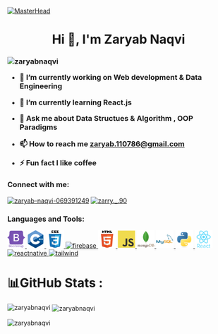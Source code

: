 [![MasterHead](https://pamiralpha.com/wp-content/uploads/2019/10/website.gif)](https://github.com/zaryabnaqvi)
<h1 align="center">Hi 👋, I'm Zaryab Naqvi</h1>
<h3 align="center>A passionate Computer Science Student from Pakistan</h3>


<img align="right" alt="Coding" width="400" src="https://cdn.dribbble.com/users/1162077/screenshots/3848914/programmer.gif">
<p align="left"> <img src="https://komarev.com/ghpvc/?username=zaryabnaqvi&label=Profile%20views&color=0e75b6&style=flat" alt="zaryabnaqvi" /> </p>


- 🔭 I’m currently working on **Web development & Data Engineering**

- 🌱 I’m currently learning **React.js**

- 💬 Ask me about **Data Structues & Algorithm , OOP Paradigms**

- 📫 How to reach me **zaryab.110786@gmail.com**

- ⚡ Fun fact **I like coffee**

<h3 align="left">Connect with me:</h3>
<p align="left">
<a href="https://www.linkedin.com/in/zaryab-naqvi-069391249/" target="blank"><img align="center" src="https://raw.githubusercontent.com/rahuldkjain/github-profile-readme-generator/master/src/images/icons/Social/linked-in-alt.svg" alt="zaryab-naqvi-069391249" height="30" width="40" /></a>
<a href="https://www.instagram.com/zarry._.90/" target="blank"><img align="center" src="https://raw.githubusercontent.com/rahuldkjain/github-profile-readme-generator/master/src/images/icons/Social/instagram.svg" alt="zarry._.90" height="30" width="40" /></a>
</p>

<h3 align="left">Languages and Tools:</h3>
<p align="left"> <a href="https://getbootstrap.com" target="_blank" rel="noreferrer"> <img src="https://raw.githubusercontent.com/devicons/devicon/master/icons/bootstrap/bootstrap-plain-wordmark.svg" alt="bootstrap" width="40" height="40"/> </a><a href="https://www.w3schools.com/cpp/" target="_blank" rel="noreferrer"> <img src="https://raw.githubusercontent.com/devicons/devicon/master/icons/cplusplus/cplusplus-original.svg" alt="cplusplus" width="40" height="40"/> </a> <a href="https://www.w3schools.com/css/" target="_blank" rel="noreferrer"> <img src="https://raw.githubusercontent.com/devicons/devicon/master/icons/css3/css3-original-wordmark.svg" alt="css3" width="40" height="40"/> </a> 
<a href="https://firebase.google.com/" target="_blank" rel="noreferrer"> <img src="https://www.vectorlogo.zone/logos/firebase/firebase-icon.svg" alt="firebase" width="40" height="40"/> </a>  <a href="https://www.w3.org/html/" target="_blank" rel="noreferrer"> <img src="https://raw.githubusercontent.com/devicons/devicon/master/icons/html5/html5-original-wordmark.svg" alt="html5" width="40" height="40"/> </a> <a href="https://developer.mozilla.org/en-US/docs/Web/JavaScript" target="_blank" rel="noreferrer"> <img src="https://raw.githubusercontent.com/devicons/devicon/master/icons/javascript/javascript-original.svg" alt="javascript" width="40" height="40"/> </a>  <a href="https://www.mongodb.com/" target="_blank" rel="noreferrer"> <img src="https://raw.githubusercontent.com/devicons/devicon/master/icons/mongodb/mongodb-original-wordmark.svg" alt="mongodb" width="40" height="40"/> </a> <a href="https://www.mysql.com/" target="_blank" rel="noreferrer"> <img src="https://raw.githubusercontent.com/devicons/devicon/master/icons/mysql/mysql-original-wordmark.svg" alt="mysql" width="40" height="40"/> </a> <a href="https://www.python.org" target="_blank" rel="noreferrer"> <img src="https://raw.githubusercontent.com/devicons/devicon/master/icons/python/python-original.svg" alt="python" width="40" height="40"/> </a> <a href="https://reactjs.org/" target="_blank" rel="noreferrer"> <img src="https://raw.githubusercontent.com/devicons/devicon/master/icons/react/react-original-wordmark.svg" alt="react" width="40" height="40"/> </a> <a href="https://reactnative.dev/" target="_blank" rel="noreferrer"> <img src="https://reactnative.dev/img/header_logo.svg" alt="reactnative" width="40" height="40"/> </a> <a href="https://tailwindcss.com/" target="_blank" rel="noreferrer"> <img src="https://www.vectorlogo.zone/logos/tailwindcss/tailwindcss-icon.svg" alt="tailwind" width="40" height="40"/> </a> 


# 📊GitHub Stats :

<p><img align="left" src="https://github-readme-stats.vercel.app/api/top-langs?username=zaryabnaqvi&show_icons=true&locale=en&layout=compact&theme=tokyonight" alt="zaryabnaqvi" /></p>

<p>&nbsp;<img align="center" src="https://github-readme-stats.vercel.app/api?username=zaryabnaqvi&show_icons=true&locale=en&theme=tokyonight" alt="zaryabnaqvi" /></p>


<p><img align="center" src="https://github-readme-streak-stats.herokuapp.com/?user=zaryabnaqvi&&theme=tokyonight" alt="zaryabnaqvi" /></p>

<!--
**zaryabnaqvi/zaryabnaqvi** is a ✨ _special_ ✨ repository because its `README.md` (this file) appears on your GitHub profile.
-->
